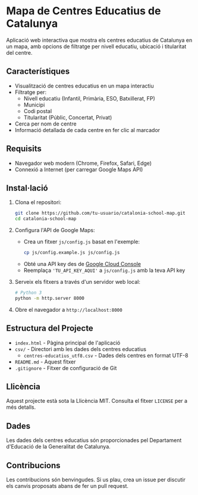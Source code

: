 # Mapa de Centres Educatius de Catalunya

Aplicació web interactiva que mostra els centres educatius de Catalunya en un mapa, amb opcions de filtratge per nivell educatiu, ubicació i titularitat del centre.

## Característiques

- Visualització de centres educatius en un mapa interactiu
- Filtratge per:
  - Nivell educatiu (Infantil, Primària, ESO, Batxillerat, FP)
  - Municipi
  - Codi postal
  - Titularitat (Públic, Concertat, Privat)
- Cerca per nom de centre
- Informació detallada de cada centre en fer clic al marcador

## Requisits

- Navegador web modern (Chrome, Firefox, Safari, Edge)
- Connexió a Internet (per carregar Google Maps API)

## Instal·lació

1. Clona el repositori:
   ```bash
   git clone https://github.com/tu-usuario/catalonia-school-map.git
   cd catalonia-school-map
   ```

2. Configura l'API de Google Maps:
   - Crea un fitxer `js/config.js` basat en l'exemple:
     ```bash
     cp js/config.example.js js/config.js
     ```
   - Obté una API key des de [Google Cloud Console](https://console.cloud.google.com/)
   - Reemplaça `'TU_API_KEY_AQUI'` a `js/config.js` amb la teva API key

3. Serveix els fitxers a través d'un servidor web local:
   ```bash
   # Python 3
   python -m http.server 8000
   ```

4. Obre el navegador a `http://localhost:8000`

## Estructura del Projecte

- `index.html` - Pàgina principal de l'aplicació
- `csv/` - Directori amb les dades dels centres educatius
  - `centres-educatius_utf8.csv` - Dades dels centres en format UTF-8
- `README.md` - Aquest fitxer
- `.gitignore` - Fitxer de configuració de Git

## Llicència

Aquest projecte està sota la Llicència MIT. Consulta el fitxer `LICENSE` per a més detalls.

## Dades

Les dades dels centres educatius són proporcionades pel Departament d'Educació de la Generalitat de Catalunya.

## Contribucions

Les contribucions són benvingudes. Si us plau, crea un issue per discutir els canvis proposats abans de fer un pull request.
